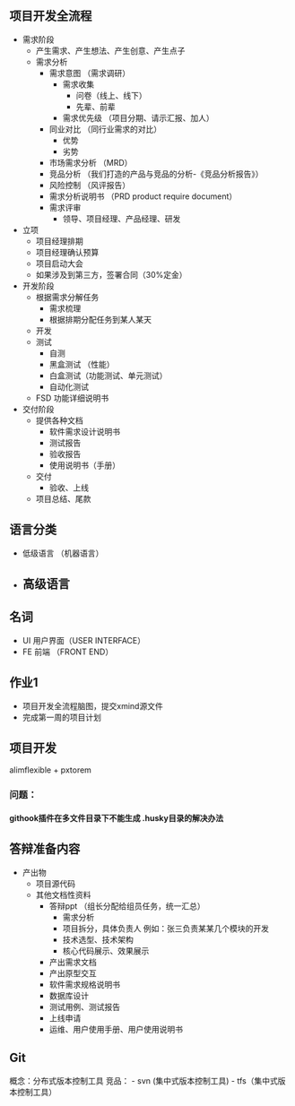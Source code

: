 ## 项目开发全流程

- 需求阶段
    - 产生需求、产生想法、产生创意、产生点子
    - 需求分析
         - 需求意图 （需求调研）
            - 需求收集
                -  问卷（线上、线下）
                - 先辈、前辈
            - 需求优先级 （项目分期、请示汇报、加人）
         - 同业对比 （同行业需求的对比）
            - 优势
            - 劣势
         - 市场需求分析 （MRD）
         - 竞品分析 （我们打造的产品与竞品的分析-《竞品分析报告》）
         - 风险控制 （风评报告）
         - 需求分析说明书 （PRD  product require document）
         - 需求评审
            - 领导、项目经理、产品经理、研发
- 立项
    - 项目经理排期
    - 项目经理确认预算
    - 项目启动大会
    - 如果涉及到第三方，签署合同（30%定金）
- 开发阶段
    - 根据需求分解任务
         - 需求梳理
         - 根据排期分配任务到某人某天
     - 开发
     - 测试
        - 自测
        - 黑盒测试 （性能）
        - 白盒测试（功能测试、单元测试）
        - 自动化测试
    - FSD 功能详细说明书
- 交付阶段
    - 提供各种文档
        - 软件需求设计说明书
        - 测试报告
        - 验收报告
        - 使用说明书（手册）
    - 交付
        - 验收、上线
    - 项目总结、尾款


## 语言分类
- 低级语言 （机器语言）
- 高级语言
    - 

## 名词
- UI 用户界面（USER INTERFACE）
- FE 前端 （FRONT END）

## 作业1
- 项目开发全流程脑图，提交xmind源文件
- 完成第一周的项目计划
## 项目开发

alimflexible + pxtorem


### 问题：
#### githook插件在多文件目录下不能生成 .husky目录的解决办法

## 答辩准备内容
- 产出物
    - 项目源代码
    - 其他文档性资料
        - 答辩ppt （组长分配给组员任务，统一汇总）
            - 需求分析
            - 项目拆分，具体负责人 例如：张三负责某某几个模块的开发
            - 技术选型、技术架构
            - 核心代码展示、效果展示
        - 产出需求文档
        - 产出原型交互
        - 软件需求规格说明书
        - 数据库设计
        - 测试用例、测试报告
        - 上线申请
        - 运维、用户使用手册、用户使用说明书

## Git
概念：分布式版本控制工具
竞品：
    - svn (集中式版本控制工具)
    - tfs（集中式版本控制工具）